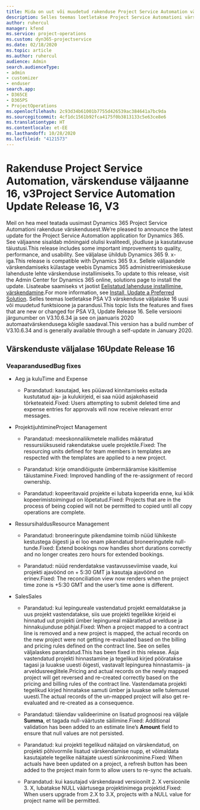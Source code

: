 ```yaml
---
title: Mida on uut või muudetud rakenduse Project Service Automation värskenduse väljaandes 16, V3
description: Selles teemas loetletakse Project Service Automationi värskenduse väljalaske 16, V3 saadaolevaid funktsioone ja parandusi.
author: ruhercul
manager: kfend
ms.service: project-operations
ms.custom: dyn365-projectservice
ms.date: 02/18/2020
ms.topic: article
ms.author: ruhercul
audience: Admin
search.audienceType:
- admin
- customizer
- enduser
search.app:
- D365CE
- D365PS
- ProjectOperations
ms.openlocfilehash: 2c93d34b61001b7755d426539ac384641a7bc9da
ms.sourcegitcommit: 4cf1dc1561b92fca4175f0b3813133c5e63ce8e6
ms.translationtype: HT
ms.contentlocale: et-EE
ms.lasthandoff: 10/28/2020
ms.locfileid: "4121573"
---
```

# <a name="project-service-automation-update-release-16-v3"></a><span data-ttu-id="ec5ea-103">Rakenduse Project Service Automation, värskenduse väljaanne 16, v3</span><span class="sxs-lookup"><span data-stu-id="ec5ea-103">Project Service Automation Update Release 16, V3</span></span>

<span data-ttu-id="ec5ea-104">Meil on hea meel teatada uusimast Dynamics 365 Project Service Automationi rakenduse värskendusest.</span><span class="sxs-lookup"><span data-stu-id="ec5ea-104">We’re pleased to announce the latest update for the Project Service Automation application for Dynamics 365.</span></span> <span data-ttu-id="ec5ea-105">See väljaanne sisaldab mõningaid olulisi kvaliteedi, jõudluse ja kasutatavuse täiustusi.</span><span class="sxs-lookup"><span data-stu-id="ec5ea-105">This release includes some important improvements to quality, performance, and usability.</span></span>  <span data-ttu-id="ec5ea-106">See väljalase ühildub Dynamics 365 9. x-iga.</span><span class="sxs-lookup"><span data-stu-id="ec5ea-106">This release is compatible with Dynamics 365 9.x.</span></span> <span data-ttu-id="ec5ea-107">Sellele väljaandele värskendamiseks külastage veebis Dynamics 365 administreerimiskeskuse lahenduste lehte värskenduse installimiseks.</span><span class="sxs-lookup"><span data-stu-id="ec5ea-107">To update to this release, visit the Admin Center for Dynamics 365 online, solutions page to install the update.</span></span> <span data-ttu-id="ec5ea-108">Lisateabe saamiseks vt jaotist [Eelistatud lahenduse installimine, värskendamine](https://docs.microsoft.com/dynamics365/project-service/upgrade-psa-home-page).</span><span class="sxs-lookup"><span data-stu-id="ec5ea-108">For more information, see [Install, Update a Preferred Solution](https://docs.microsoft.com/dynamics365/project-service/upgrade-psa-home-page).</span></span>
<span data-ttu-id="ec5ea-109">Selles teemas loetletakse PSA V3 värskenduse väljalaske 16 uusi või muudetud funktsioone ja parandusi.</span><span class="sxs-lookup"><span data-stu-id="ec5ea-109">This topic lists the features and fixes that are new or changed for PSA V3, Update Release 16.</span></span> <span data-ttu-id="ec5ea-110">Selle versiooni järgunumber on V3.10.6.34 ja see on jaanuaris 2020 automaatvärskendusega kõigile saadaval.</span><span class="sxs-lookup"><span data-stu-id="ec5ea-110">This version has a build number of V3.10.6.34 and is generally available through a self-update in January 2020.</span></span>


## <a name="update-release-16"></a><span data-ttu-id="ec5ea-111">Värskenduste väljalase 16</span><span class="sxs-lookup"><span data-stu-id="ec5ea-111">Update Release 16</span></span>

### <a name="bug-fixes"></a><span data-ttu-id="ec5ea-112">Veaparandused</span><span class="sxs-lookup"><span data-stu-id="ec5ea-112">Bug fixes</span></span>

-   <span data-ttu-id="ec5ea-113">Aeg ja kulu</span><span class="sxs-lookup"><span data-stu-id="ec5ea-113">Time and Expense</span></span>

    -   <span data-ttu-id="ec5ea-114">Parandatud: kasutajad, kes püüavad kinnitamiseks esitada kustutatud aja- ja kulukirjeid, ei saa nüüd asjakohaseid tõrketeateid.</span><span class="sxs-lookup"><span data-stu-id="ec5ea-114">Fixed: Users attempting to submit deleted time and expense entries for approvals will now receive relevant error messages.</span></span>

-   <span data-ttu-id="ec5ea-115">Projektijuhtimine</span><span class="sxs-lookup"><span data-stu-id="ec5ea-115">Project Management</span></span>

    -   <span data-ttu-id="ec5ea-116">Parandatud: meeskonnaliikmetele mallides määratud ressursiüksuseid rakendatakse uuele projektile.</span><span class="sxs-lookup"><span data-stu-id="ec5ea-116">Fixed: The resourcing units defined for team members in templates are respected with the templates are applied to a new project.</span></span>

    -   <span data-ttu-id="ec5ea-117">Parandatud: kirje omandiõiguste ümbermääramise käsitlemise täiustamine.</span><span class="sxs-lookup"><span data-stu-id="ec5ea-117">Fixed: Improved handling of the re-assignment of record ownership.</span></span>

    -   <span data-ttu-id="ec5ea-118">Parandatud: kopeeritavaid projekte ei lubata kopeerida enne, kui kõik kopeerimistoimingud on lõpetatud.</span><span class="sxs-lookup"><span data-stu-id="ec5ea-118">Fixed: Projects that are in the process of being copied will not be permitted to copied until all copy operations are complete.</span></span>

-   <span data-ttu-id="ec5ea-119">Ressursihaldus</span><span class="sxs-lookup"><span data-stu-id="ec5ea-119">Resource Management</span></span>

    -   <span data-ttu-id="ec5ea-120">Parandatud: broneeringute pikendamine toimib nüüd lühikeste kestustega õigesti ja ei loo enam pikendatud broneeringutele null-tunde.</span><span class="sxs-lookup"><span data-stu-id="ec5ea-120">Fixed: Extend bookings now handles short durations correctly and no longer creates zero hours for extended bookings.</span></span>

    -   <span data-ttu-id="ec5ea-121">Parandatud: nüüd renderdatakse vastavusseviimise vaade, kui projekti ajavöönd on + 5:30 GMT ja kasutaja ajavöönd on erinev.</span><span class="sxs-lookup"><span data-stu-id="ec5ea-121">Fixed: The reconciliation view now renders when the project time zone is +5:30 GMT and the user’s time aone is different.</span></span>

-   <span data-ttu-id="ec5ea-122">Sales</span><span class="sxs-lookup"><span data-stu-id="ec5ea-122">Sales</span></span>

    -   <span data-ttu-id="ec5ea-123">Parandatud: kui lepingureale vastendatud projekt eemaldatakse ja uus projekt vastendatakse, siis uue projekti tegelikke kirjeid ei hinnatud uut projekti ümber lepingureal määratletud arvelduse ja hinnakujunduse põhjal.</span><span class="sxs-lookup"><span data-stu-id="ec5ea-123">Fixed: When a project mapped to a contract line is removed and a new project is mapped, the actual records on the new project were not getting re-evaluated based on the billing and pricing rules defined on the contract line.</span></span> <span data-ttu-id="ec5ea-124">See on selles väljalaskes parandatud.</span><span class="sxs-lookup"><span data-stu-id="ec5ea-124">This has been fixed in this release.</span></span> <span data-ttu-id="ec5ea-125">Äsja vastendatud projekti hinnastamine ja tegelikud kirjed pööratakse tagasi ja luuakse uuesti õigesti, vastavalt lepingurea hinnastamis- ja arveldusreeglitele.</span><span class="sxs-lookup"><span data-stu-id="ec5ea-125">Pricing and actual records on the newly mapped project will get reversed and re-created correctly based on the pricing and billing rules of the contract line.</span></span> <span data-ttu-id="ec5ea-126">Vastendamata projekti tegelikud kirjed hinnatakse samuti ümber ja luuakse selle tulemusel uuesti.</span><span class="sxs-lookup"><span data-stu-id="ec5ea-126">The actual records of the un-mapped project will also get re-evaluated and re-created as a consequence.</span></span>

    -   <span data-ttu-id="ec5ea-127">Parandatud: täiendav valideerimine on lisatud prognoosi rea väljale **Summa**, et tagada null-väärtuste säilimine.</span><span class="sxs-lookup"><span data-stu-id="ec5ea-127">Fixed: Additional validation has been added to an estimate line’s **Amount** field to ensure that null values are not persisted.</span></span>

    -   <span data-ttu-id="ec5ea-128">Parandatud: kui projekti tegelikud näitajad on värskendatud, on projekti põhivormile lisatud värskendamise nupp, et võimaldata kasutajatele tegelike näitajate uuesti sünkroonimine.</span><span class="sxs-lookup"><span data-stu-id="ec5ea-128">Fixed: When actuals have been updated on a project, a refresh button has been added to the project main form to allow users to re-sync the actuals.</span></span>

    -   <span data-ttu-id="ec5ea-129">Parandatud: kui kasutajad värskendavad versioonilt 2. X versioonile 3. X, lubatakse NULL väärtusega projektinimega projektid.</span><span class="sxs-lookup"><span data-stu-id="ec5ea-129">Fixed: When users upgrade from 2.X to 3.X, projects with a NULL value for project name will be permitted.</span></span>

